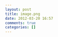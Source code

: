 ```yaml
---
layout: post
title: image.png
date: 2012-03-20 16:57
comments: true
categories: []
---
```


